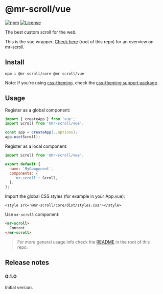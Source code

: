 # @mr-scroll/vue

[![npm](https://img.shields.io/npm/v/@mr-scroll/react.svg)](https://www.npmjs.com/package/@mr-scroll/react)
[![License](https://img.shields.io/badge/license-MIT-blue.svg)](https://opensource.org/licenses/MIT)

The best custom scroll for the web.

This is the vue wrapper. [Check here](../..) (root of this repo) for an overview on mr-scroll.

## Install

```
npm i @mr-scroll/core @mr-scroll/vue
```

Note: If you're using [css-theming](https://github.com/mrahhal/css-theming), check the [css-theming support package](../css-theming).

## Usage

Register as a global component:
```js
import { createApp } from 'vue';
import Scroll from '@mr-scroll/vue';

const app = createApp(..options);
app.use(Scroll);
```

Register as a local component:
```js
import Scroll from '@mr-scroll/vue';

export default {
  name: 'MyComponent',
  components: {
    'mr-scroll': Scroll,
  },
};
```

Import the global CSS styles (for example in your App.vue):
```vue
<style src='@mr-scroll/core/dist/styles.css'></style>
```

Use `mr-scroll` component:
```html
<mr-scroll>
  Content
</mr-scroll>
```

> For more general usage info check the [README](../..) in the root of this repo.

## Release notes

### 0.1.0

Initial version.
